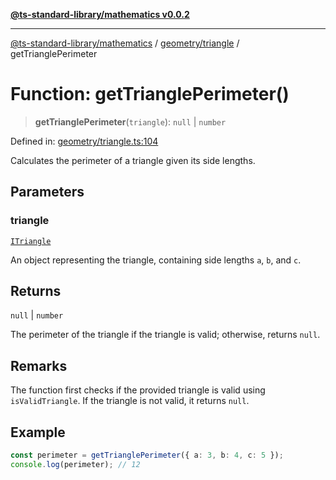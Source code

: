 [**@ts-standard-library/mathematics v0.0.2**](../../../README.md)

***

[@ts-standard-library/mathematics](../../../README.md) / [geometry/triangle](../README.md) / getTrianglePerimeter

# Function: getTrianglePerimeter()

> **getTrianglePerimeter**(`triangle`): `null` \| `number`

Defined in: [geometry/triangle.ts:104](https://github.com/gabaudette/ts-stdlib/blob/725aff52e6f28b9942b278b955914b3ace9f325c/packages/mathematics/src/geometry/triangle.ts#L104)

Calculates the perimeter of a triangle given its side lengths.

## Parameters

### triangle

[`ITriangle`](../interfaces/ITriangle.md)

An object representing the triangle, containing side lengths `a`, `b`, and `c`.

## Returns

`null` \| `number`

The perimeter of the triangle if the triangle is valid; otherwise, returns `null`.

## Remarks

The function first checks if the provided triangle is valid using `isValidTriangle`.
If the triangle is not valid, it returns `null`.

## Example

```typescript
const perimeter = getTrianglePerimeter({ a: 3, b: 4, c: 5 });
console.log(perimeter); // 12
```
